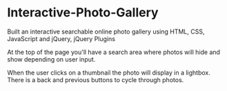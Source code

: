 # Interactive-Photo-Gallery

Built an interactive searchable online photo gallery using HTML, CSS, JavaScript and jQuery, jQuery Plugins

At the top of the page you'll have a search area where photos will hide and show depending on user input. 

When the user clicks on a thumbnail the photo will display in a lightbox. There is a back and previous buttons to cycle through photos.
